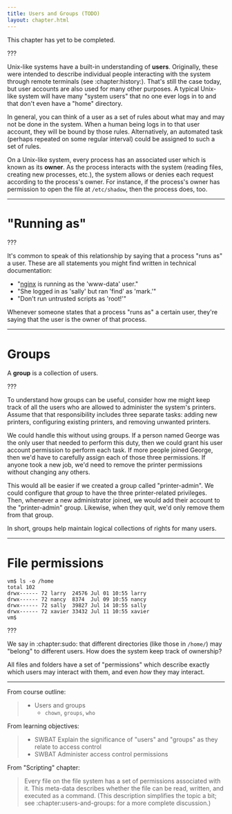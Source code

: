 ```yaml
---
title: Users and Groups (TODO)
layout: chapter.html
---
```


This chapter has yet to be completed.

???

Unix-like systems have a built-in understanding of **users**. Originally, these
were intended to describe individual people interacting with the system through
remote terminals (see :chapter:history:). That's still the case today, but user
accounts are also used for many other purposes. A typical Unix-like system will
have many "system users" that no one ever logs in to and that don't even have a
"home" directory.

In general, you can think of a user as a set of rules about what may and may
not be done in the system. When a human being logs in to that user account,
they will be bound by those rules. Alternatively, an automated task (perhaps
repeated on some regular interval) could be assigned to such a set of rules.

On a Unix-like system, every process has an associated user which is known as
its **owner**. As the process interacts with the system (reading files,
creating new processes, etc.), the system allows or denies each request
according to the process's owner. For instance, if the process's owner has
permission to open the file at `/etc/shadow`, then the process does, too.

---

# "Running as"

???

It's common to speak of this relationship by saying that a process "runs as" a
user. These are all statements you might find written in technical
documentation:

- "[nginx](https://www.nginx.com/) is running as the 'www-data' user."
- "She logged in as 'sally' but ran 'find' as 'mark.'"
- "Don't run untrusted scripts as 'root!'"

Whenever someone states that a process "runs as" a certain user, they're saying
that the user is the owner of that process.

---

# Groups

A **group** is a collection of users.

???

To understand how groups can be useful, consider how me might keep track of all
the users who are allowed to administer the system's printers. Assume that that
responsibility includes three separate tasks: adding new printers, configuring
existing printers, and removing unwanted printers.

We could handle this without using groups. If a person named George was the
only user that needed to perform this duty, then we could grant his user
account permission to perform each task. If more people joined George, then
we'd have to carefully assign each of those three permissions. If anyone took a
new job, we'd need to remove the printer permissions without changing any
others.

This would all be easier if we created a group called "printer-admin". We could
configure that *group* to have the three printer-related privileges. Then,
whenever a new administrator joined, we would add their account to the
"printer-admin" group. Likewise, when they quit, we'd only remove them from
that group.

In short, groups help maintain logical collections of rights for many users.

---

# File permissions

```terminal
vm$ ls -o /home
total 102
drwx------ 72 larry  24576 Jul 01 10:55 larry
drwx------ 72 nancy  8374  Jul 09 10:55 nancy
drwx------ 72 sally  39827 Jul 14 10:55 sally
drwx------ 72 xavier 33432 Jul 11 10:55 xavier
vm$ 
```

???

We say in :chapter:sudo: that different directories (like those in `/home/`)
may "belong" to different users. How does the system keep track of ownership?

All files and folders have a set of "permissions" which describe exactly which
users may interact with them, and even *how* they may interact.

---

From course outline:

> - Users and groups
>   - `chown`, `groups`, `who`

From learning objectives:

> - SWBAT Explain the significance of "users" and "groups" as they relate to
>   access control
> - SWBAT Administer access control permissions

From "Scripting" chapter:

> Every file on the file system has a set of permissions associated with it.
> This meta-data describes whether the file can be read, written, and executed
> as a command. (This description simplifies the topic a bit; see
> :chapter:users-and-groups: for a more complete discussion.)
